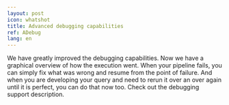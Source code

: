 ```yaml
---
layout: post
icon: whatshot
title: Advanced debugging capabilities
ref: ADebug
lang: en
---
```


We have greatly improved the debugging capabilities.
Now we have a graphical overview of how the execution went.
When your pipeline fails, you can simply fix what was wrong and resume from the point of failure.
And when you are developing your query and need to rerun it over an over again until it is perfect, you can do that now too.
Check out the debugging support description.